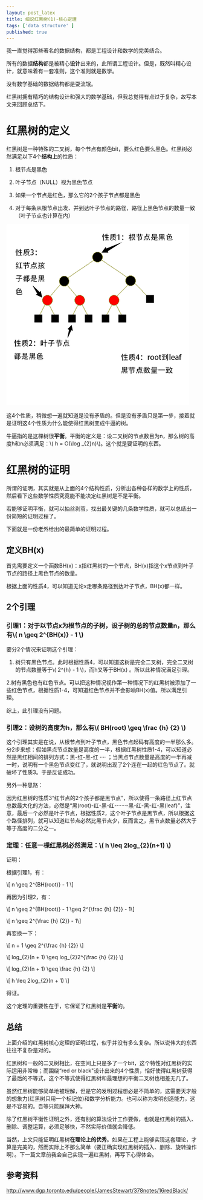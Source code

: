 ```yaml
---
layout: post_latex
title: 细说红黑树(1)-核心定理
tags: ['data structure' ]
published: true
---
```




我一直觉得那些著名的数据结构，都是工程设计和数学的完美结合。

所有的数据**结构**都是被精心**设计**出来的，此所谓工程设计。但是，既然叫精心设计，就意味着有一套准则，这个准则就是数学。

没有数学基础的数据结构都是耍流氓。

红黑树拥有精巧的结构设计和强大的数学基础，但我总觉得有点过于复杂，故写本文来回顾总结下。


<!--more-->

# 红黑树的定义

红黑树是一种特殊的二叉树，每个节点有颜色bit，要么红色要么黑色。红黑树必然满足以下4个**结构上**的性质：

1. 根节点是黑色

2. 叶子节点（NULL）视为黑色节点

3. 如果一个节点是红色，那么它的2个孩子节点都是黑色

4. 对于每条从根节点出发、并到达叶子节点的路径，路径上黑色节点的数量一致（叶子节点也计算在内）


![1.png](../images/2016.10/1.png)

这4个性质，稍微想一遍就知道是没有矛盾的。但是没有矛盾只是第一步，接着就是证明这4个性质为什么能使得红黑树变成牛逼的树。

牛逼指的是这棵树很**平衡**。平衡的定义是：设二叉树的节点数目为n，那么树的高度h和n必须满足：\\( h = O(\\log \_\{2\}n)\\)。这个就是要证明的东西。


# 红黑树的证明

所谓的证明，其实就是从上面的4个结构性质，分析出各种各样的数学上的性质，然后看下这些数学性质究竟能不能决定红黑树是不是平衡。

若能够证明平衡，就可以抽丝剥茧，找出最关键的几条数学性质，就可以总结出一份简短的证明过程了。

下面就是一份老外给出的最简单的证明过程。

## 定义BH(x)
首先需要定义一个函数BH(x)：x指红黑树的一个节点，BH(x)指这个x节点到叶子节点的路径上黑色节点的数量。

根据上面的性质4，可以知道无论x走哪条路径到达叶子节点，BH(x)都一样。

## 2个引理

### 引理1：对于以节点x为根节点的子树，设子树的总的节点数量n，那么有\\( n \\geq 2\^\{BH(x)\} - 1  \\)

要分2个情况来证明这个引理：

1. 树只有黑色节点。此时根据性质4，可以知道这树是完全二叉树，完全二叉树的节点数量等于\\( 2\^\{h\} - 1  \\)，而h又等于BH(x)
。所以此种情况满足引理。


2.树有黑色也有红色节点。可以把这种情况视作第一种情况下的红黑树被添加了一些红色节点，根据性质1-4，可知道红色节点并不会影响BH(x)值。所以满足引理。

综上，此引理没有问题。


### 引理2：设树的高度为h，那么有\\( BH(root) \\geq \\frac \{h\} \{2\} \\)

这个引理其实是在说，从根节点到叶子节点，黑色节点起码有高度的一半那么多。分2步来想：假如黑点节点数量是高度的一半，根据红黑树性质1-4，可以知道必然是黑红相间的排列方式：黑-红-黑-红 ···· ；当黑点节点数量是高度的一半再减一时，说明有一个黑色节点变红了，就说明出现了2个连在一起的红色节点了。就破坏了性质3。于是反证成功。

另外一种思路：

因为红黑树的性质3“红节点的2个孩子都是黑节点”，所以使得一条路径上红节点总数最大化的方法，必然是“黑(root)-红-黑-红-······-黑-红-黑-红-黑(leaf)”，注意，最后一个必然是叶子节点，根据性质2，这个叶子节点是黑节点，所以根据这个路径排列，就可以知道红节点必然比黑节点少，反而言之，黑节点数量必然大于等于高度的二分之一。

### 定理：任意一棵红黑树必然满足：\\( h \\leq 2log\_\{2\}(n+1) \\)

证明：

根据引理1，有：

\\[  n \\geq 2\^\{BH(root)\} - 1 \\]

再因为引理2，有：


\\[  n \\geq 2\^\{BH(root)\} - 1 \\geq 2\^\{\\frac \{h\} \{2\}\} - 1\\]


\\[  n \\geq 2\^\{\\frac \{h\} \{2\}\} - 1\\]

再变换一下：


\\[  n + 1 \\geq 2\^\{\\frac \{h\} \{2\}\} \\]

\\[  log\_\{2\}(n + 1) \\geq log\_\{2\}2\^\{\\frac \{h\} \{2\}\} \\]

\\[  log\_\{2\}(n + 1) \\geq \\frac \{h\} \{2\} \\]

\\[ h \\leq 2log\_\{2\}(n + 1)   \\]

得证。

这个定理的重要性在于，它保证了红黑树是**平衡**的。

## 总结

上面介绍的红黑树核心定理的证明过程，似乎并没有多么复杂。所以说伟大的东西往往不复杂是对的。

红黑树和一般的二叉树相比，在空间上只是多了一个bit，这个特性对红黑树的实际运用非常棒；而围绕“red or black"设计出来的4个性质，恰好使得红黑树获得了最后的不等式，这个不等式使得红黑树和最理想的平衡二叉树也相差无几了。

虽然红黑树能够简单地被理解，但是它的发明过程想必是不简单的，这需要天才般的想象力(红黑树只用一个标记位)和数学分析能力。也可以称为发明创造能力，这是不容易的。吾等只能膜拜大神。

除了红黑树平衡性证明之外，还有别的算法设计工作要做，也就是红黑树的插入、删除、调整运算，必须足够快，不然实际价值就会降低。

当然，上文只能证明红黑树**在理论上的优秀**。如果在工程上能够实现这套理论，才算是完美的，然而实际上不那么简单（要正确实现红黑树的插入、删除、旋转操作啊）。下一篇文章前我会自己实现一遍红黑树，再写下心得体会。


## 参考资料

http://www.dgp.toronto.edu/people/JamesStewart/378notes/16redBlack/